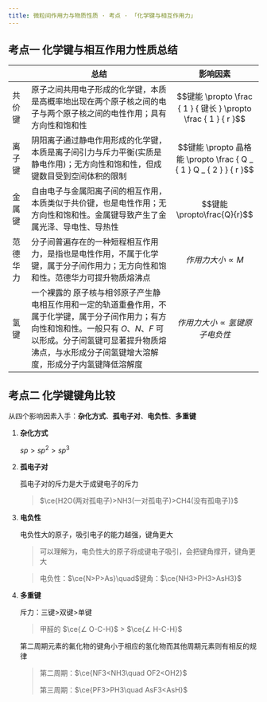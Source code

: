 ```yaml
---
title: 微粒间作用力与物质性质 · 考点 · 「化学键与相互作用力」
---
```


## 考点一 化学键与相互作用力性质总结

|          | 总结                                                         | 影响因素                                                     |
| -------- | ------------------------------------------------------------ | ------------------------------------------------------------ |
| 共价键   | 原子之间共用电子形成的化学键，本质是高概率地出现在两个原子核之间的电子与两个原子核之间的电性作用；具有方向性和饱和性 | $$键能 \propto \frac { 1 } { 键长 } \propto \frac { 1 } { r }$$ |
| 离子键   | 阴阳离子通过静电作用形成的化学键，本质是离子间引力与斥力平衡(实质是静电作用)；无方向性和饱和性，但成键数目受到空间体积的限制 | $$键能 \propto 晶格能 \propto \frac { Q _ { 1 } Q _ { 2 } } { r }$$ |
| 金属键   | 自由电子与金属阳离子间的相互作用，本质类似于共价键，也是电性作用；无方向性和饱和性。金属键导致产生了金属光泽、导电性、导热性 | $$键能 \propto\frac{Q}{r}$$                                  |
| 范德华力 | 分子间普遍存在的一种短程相互作用力，是指也是电性作用，不属于化学键，属于分子间作用力；无方向性和饱和性。范德华力可提升物质熔沸点 | $$作用力大小 \propto M$$                                     |
| 氢键     | 一个裸露的 原子核与相邻原子产生静电相互作用和一定的轨道重叠作用，不属于化学键，属于分子间作用力；有方向性和饱和性。一般只有 $O、N、F$ 可以形成。分子间氢键可显著提升物质熔沸点，与水形成分子间氢键增大溶解度，形成分子内氢键降低溶解度 | $$作用力大小 \propto 氢键原子电负性$$                        |

## 考点二 化学键键角比较

从四个影响因素入手：**杂化方式**、**孤电子对**、**电负性**、**多重键**

1. **杂化方式**

   $sp>sp^2>sp^3$

2. **孤电子对**

   孤电子对的斥力是大于成键电子的斥力

   > $\ce{H2O(两对孤电子)>NH3(一对孤电子)>CH4(没有孤电子)}$

3. **电负性**

   电负性大的原子，吸引电子的能力越强，键角更大

   > 可以理解为，电负性大的原子将成键电子吸引，会把键角撑开，键角更大

   > 电负性：$\ce{N>P>As}\quad$键角：$\ce{NH3>PH3>AsH3}$

4. **多重键**

   斥力：三键$>$双键$>$单键

   > 甲醛的 $\ce{∠ O-C-H}$ > $\ce{∠ H-C-H}$ 

   第二周期元素的氟化物的键角小于相应的氢化物而其他周期元素则有相反的规律

   > 第二周期：$\ce{NF3<NH3\quad OF2<OH2}$
   >
   > 第三周期：$\ce{PF3>PH3\quad AsF3<AsH}$

